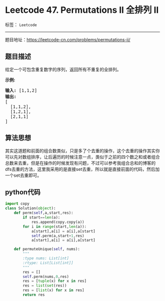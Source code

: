 ﻿# Leetcode 47. Permutations II 全排列 II

标签： `Leetcode`

---

题目地址：https://leetcode-cn.com/problems/permutations-ii/  
## 题目描述  

<p>给定一个可包含重复数字的序列，返回所有不重复的全排列。</p>

<p><strong>示例:</strong></p>

<pre><strong>输入:</strong> [1,1,2]
<strong>输出:</strong>
[
  [1,1,2],
  [1,2,1],
  [2,1,1]
]</pre>  

## 算法思想  

其实这道题和前面的组合数类似，只是多了个去重的操作，这个去重的操作其实你可以先对数组排序，让后遍历的时候注意一点，类似于之前的四个数之和或者组合总数来去重，但是在操作的时候发现有问题，不过可以参考我组合总和的博客的dfs去重的方法，这里我采用的是直接set去重，所以就是直接前面的代码，然后加一个set去重即可。  

## python代码  

```python
import copy
class Solution(object):
    def perm(self,a,start,res):
        if start==len(a):
            res.append(copy.copy(a))
        for i in range(start,len(a)):
            a[start],a[i] = a[i],a[start]
            self.perm(a,start+1,res)
            a[start],a[i] = a[i],a[start]

    def permuteUnique(self, nums):
        """
        :type nums: List[int]
        :rtype: List[List[int]]
        """
        res = []
        self.perm(nums,0,res)
        res = [tuple(x) for x in res]
        res = list(set(res))
        res = [list(x) for x in res]
        return res
```



